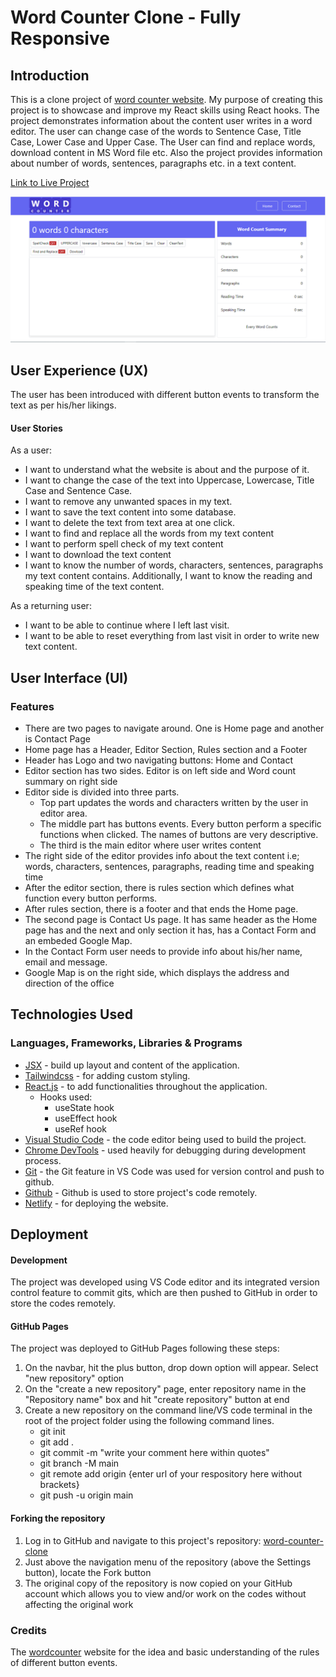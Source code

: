 # Word Counter Clone - Fully Responsive

## Introduction

This is a clone project of [word counter website](https://wordcounter.net/). My purpose of creating this project is to showcase and improve my React skills using React hooks. The project demonstrates information about the content user writes in a word editor. The user can change case of the words to Sentence Case, Title Case, Lower Case and Upper Case. The User can find and replace words, download content in MS Word file etc. Also the project provides information about number of words, sentences, paragraphs etc. in a text content.

[Link to Live Project](https://wordcounterclone.netlify.app/)

![word counter home page](/public/word-counter.png)

## User Experience (UX)

The user has been introduced with different button events to transform the text as per his/her likings.

#### User Stories

As a user:

- I want to understand what the website is about and the purpose of it.
- I want to change the case of the text into Uppercase, Lowercase, Title Case and Sentence Case.
- I want to remove any unwanted spaces in my text.
- I want to save the text content into some database.
- I want to delete the text from text area at one click.
- I want to find and replace all the words from my text content
- I want to perform spell check of my text content
- I want to download the text content
- I want to know the number of words, characters, sentences, paragraphs my text content contains. Additionally, I want to know the reading and speaking time of the text content.

As a returning user:

- I want to be able to continue where I left last visit.
- I want to be able to reset everything from last visit in order to write new text content.

## User Interface (UI)

### Features

- There are two pages to navigate around. One is Home page and another is Contact Page
- Home page has a Header, Editor Section, Rules section and a Footer
- Header has Logo and two navigating buttons: Home and Contact
- Editor section has two sides. Editor is on left side and Word count summary on right side
- Editor side is divided into three parts.
  - Top part updates the words and characters written by the user in editor area.
  - The middle part has buttons events. Every button perform a specific functions when clicked. The names of buttons are very descriptive.
  - The third is the main editor where user writes content
- The right side of the editor provides info about the text content i.e; words, characters, sentences, paragraphs, reading time and speaking time
- After the editor section, there is rules section which defines what function every button performs.
- After rules section, there is a footer and that ends the Home page.
- The second page is Contact Us page. It has same header as the Home page has and the next and only section it has, has a Contact Form and an embeded Google Map.
- In the Contact Form user needs to provide info about his/her name, email and message.
- Google Map is on the right side, which displays the address and direction of the office

## Technologies Used

### Languages, Frameworks, Libraries & Programs

- [JSX](https://reactjs.org/docs/introducing-jsx.html) - build up layout and content of the application.
- [Tailwindcss](https://tailwindcss.com/) - for adding custom styling.
- [React.js](https://reactjs.org/) - to add functionalities throughout the application.
  - Hooks used:
    - useState hook
    - useEffect hook
    - useRef hook
- [Visual Studio Code](https://code.visualstudio.com/) - the code editor being used to build the project.
- [Chrome DevTools](https://developer.chrome.com/docs/devtools/) - used heavily for debugging during development process.
- [Git](https://git-scm.com/) - the Git feature in VS Code was used for version control and push to github.
- [Github](https://github.com/) - Github is used to store project's code remotely.
- [Netlify](https://www.netlify.com/) - for deploying the website.

## Deployment

#### Development

The project was developed using VS Code editor and its integrated version control feature to commit gits, which are then pushed to GitHub in order to store the codes remotely.

#### GitHub Pages

The project was deployed to GitHub Pages following these steps:

1. On the navbar, hit the plus button, drop down option will appear. Select "new repository" option
2. On the "create a new repository" page, enter repository name in the "Repository name" box and hit "create repository" button at end
3. Create a new repository on the command line/VS code terminal in the root of the project folder using the following command lines.
   - git init
   - git add .
   - git commit -m "write your comment here within quotes"
   - git branch -M main 
   - git remote add origin {enter url of your respository here without brackets}
   - git push -u origin main

#### Forking the repository

1. Log in to GitHub and navigate to this project's repository: [word-counter-clone](muneebali500/word-counter-clone-react)
2. Just above the navigation menu of the repository (above the Settings button), locate the Fork button
3. The original copy of the repository is now copied on your GitHub account which allows you to view and/or work on the codes without affecting the original work

### Credits

The [wordcounter](https://wordcounterclone.netlify.app/) website for the idea and basic understanding of the rules of different button events.

